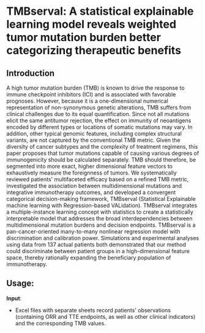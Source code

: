 # TMBserval: A statistical explainable learning model reveals weighted tumor mutation burden better categorizing therapeutic benefits
## Introduction
A high tumor mutation burden (TMB) is known to drive the response to immune checkpoint inhibitors (ICI) and is associated with favorable prognoses. However, because it is a one-dimensional numerical representation of non-synonymous genetic alterations, TMB suffers from clinical challenges due to its equal quantification. Since not all mutations elicit the same antitumor rejection, the effect on immunity of neoantigens encoded by different types or locations of somatic mutations may vary. In addition, other typical genomic features, including complex structural variants, are not captured by the conventional TMB metric. Given the diversity of cancer subtypes and the complexity of treatment regimens, this paper proposes that tumor mutations capable of causing various degrees of immunogenicity should be calculated separately. TMB should therefore, be segmented into more exact, higher dimensional feature vectors to exhaustively measure the foreignness of tumors. 
We systematically reviewed patients' multifaceted efficacy based on a refined TMB metric, investigated the association between multidimensional mutations and integrative immunotherapy outcomes, and developed a convergent categorical decision-making framework, TMBserval (Statistical Explainable machine learning with Regression-based VALidation). TMBserval integrates a multiple-instance learning concept with statistics to create a statistically interpretable model that addresses the broad interdependencies between multidimensional mutation burdens and decision endpoints. TMBserval is a pan-cancer-oriented many-to-many nonlinear regression model with discrimination and calibration power. Simulations and experimental analyses using data from 137 actual patients both demonstrated that our method could discriminate between patient groups in a high-dimensional feature space, thereby rationally expanding the beneficiary population of immunotherapy.
## Usage:
**Input**:  
* Excel files with separate sheets record patients' observations (containing ORR and TTE endpoints, as well as other clinical indicators) and the corresponding TMB values. 
